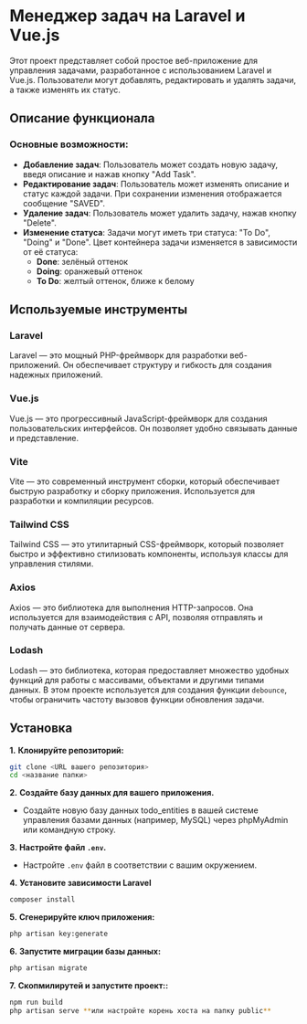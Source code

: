 # Менеджер задач на Laravel и Vue.js

Этот проект представляет собой простое веб-приложение для управления задачами, разработанное с использованием Laravel и Vue.js. Пользователи могут добавлять, редактировать и удалять задачи, а также изменять их статус.

## Описание функционала

### Основные возможности:
- **Добавление задач**: Пользователь может создать новую задачу, введя описание и нажав кнопку "Add Task".
- **Редактирование задач**: Пользователь может изменять описание и статус каждой задачи. При сохранении изменения отображается сообщение "SAVED".
- **Удаление задач**: Пользователь может удалить задачу, нажав кнопку "Delete".
- **Изменение статуса**: Задачи могут иметь три статуса: "To Do", "Doing" и "Done". Цвет контейнера задачи изменяется в зависимости от её статуса:
  - **Done**: зелёный оттенок
  - **Doing**: оранжевый оттенок
  - **To Do**: желтый оттенок, ближе к белому

## Используемые инструменты

### Laravel
Laravel — это мощный PHP-фреймворк для разработки веб-приложений. Он обеспечивает структуру и гибкость для создания надежных приложений.

### Vue.js
Vue.js — это прогрессивный JavaScript-фреймворк для создания пользовательских интерфейсов. Он позволяет удобно связывать данные и представление.

### Vite
Vite — это современный инструмент сборки, который обеспечивает быструю разработку и сборку приложения. Используется для разработки и компиляции ресурсов.

### Tailwind CSS
Tailwind CSS — это утилитарный CSS-фреймворк, который позволяет быстро и эффективно стилизовать компоненты, используя классы для управления стилями.

### Axios
Axios — это библиотека для выполнения HTTP-запросов. Она используется для взаимодействия с API, позволяя отправлять и получать данные от сервера.

### Lodash
Lodash — это библиотека, которая предоставляет множество удобных функций для работы с массивами, объектами и другими типами данных. В этом проекте используется для создания функции `debounce`, чтобы ограничить частоту вызовов функции обновления задачи.

## Установка

**1.** 
**Клонируйте репозиторий:**
   ```bash
   git clone <URL вашего репозитория>
   cd <название папки>
   ```

**2.** 
**Создайте базу данных для вашего приложения.**
   - Создайте новую базу данных todo_entities в вашей системе управления базами данных (например, MySQL) через phpMyAdmin или командную строку.

**3.**
**Настройте файл `.env`.**
   - Настройте `.env` файл в соответствии с вашим окружением.

**4.**
**Установите зависимости Laravel**
   ```bash
   composer install
   ```

**5.** 
**Сгенерируйте ключ приложения:**
   ```bash
   php artisan key:generate
   ```

**6.**
**Запустите миграции базы данных:**
   ```bash
   php artisan migrate
   ```

**7.** 
**Скопмилирутей и запустите проект::**
   ```bash
   npm run build
   php artisan serve **или настройте корень хоста на папку public**
   ```

